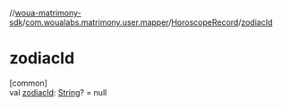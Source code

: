 //[woua-matrimony-sdk](../../../index.md)/[com.woualabs.matrimony.user.mapper](../index.md)/[HoroscopeRecord](index.md)/[zodiacId](zodiac-id.md)

# zodiacId

[common]\
val [zodiacId](zodiac-id.md): [String](https://kotlinlang.org/api/latest/jvm/stdlib/kotlin/-string/index.html)? = null
